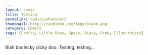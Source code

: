 ```yaml
---
layout: comic
title: Testing
permalink: comics/whatever3
thumbnail: http://randideo.com/imgs/blank.png
category: Comics
tags: [Crafts, Little Ones, Space, Diary, Grub, Illustration]
---
```


Blah boohicky dicky doo. Testing, testing...
